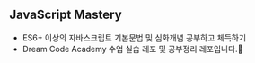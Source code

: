 ## JavaScript Mastery
- ES6+ 이상의 자바스크립트 기본문법 및 심화개념 공부하고 체득하기
- Dream Code Academy 수업 실습 레포 및 공부정리 레포입니다.👻